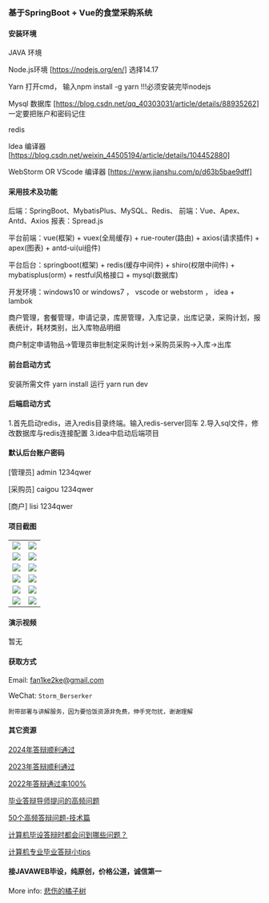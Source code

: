 ### 基于SpringBoot + Vue的食堂采购系统

#### 安装环境

JAVA 环境 

Node.js环境 [https://nodejs.org/en/] 选择14.17

Yarn 打开cmd， 输入npm install -g yarn !!!必须安装完毕nodejs

Mysql 数据库 [https://blog.csdn.net/qq_40303031/article/details/88935262] 一定要把账户和密码记住

redis

Idea 编译器 [https://blog.csdn.net/weixin_44505194/article/details/104452880]

WebStorm OR VScode 编译器 [https://www.jianshu.com/p/d63b5bae9dff]

#### 采用技术及功能

后端：SpringBoot、MybatisPlus、MySQL、Redis、
前端：Vue、Apex、Antd、Axios
报表：Spread.js

平台前端：vue(框架) + vuex(全局缓存) + rue-router(路由) + axios(请求插件) + apex(图表)  + antd-ui(ui组件)

平台后台：springboot(框架) + redis(缓存中间件) + shiro(权限中间件) + mybatisplus(orm) + restful风格接口 + mysql(数据库)

开发环境：windows10 or windows7 ， vscode or webstorm ， idea + lambok

商户管理，套餐管理，申请记录，库房管理，入库记录，出库记录，采购计划，报表统计，耗材类别，出入库物品明细

商户制定申请物品->管理员审批制定采购计划->采购员采购->入库->出库


#### 前台启动方式
安装所需文件 yarn install 
运行 yarn run dev

#### 后端启动方式

1.首先启动redis，进入redis目录终端。输入redis-server回车
2.导入sql文件，修改数据库与redis连接配置
3.idea中启动后端项目

#### 默认后台账户密码
[管理员]
admin
1234qwer

[采购员]
caigou
1234qwer

[商户]
lisi
1234qwer
#### 项目截图

|  |  |
|---------------------|---------------------|
|![](https://fank-bucket-oss.oss-cn-beijing.aliyuncs.com/img/6f691b423447b54af6dc384af6bfe9e.png) | ![](https://fank-bucket-oss.oss-cn-beijing.aliyuncs.com/img/a57af3c4d496ae928d9f157b2334c19.png) |
|![](https://fank-bucket-oss.oss-cn-beijing.aliyuncs.com/img/6d2992d61f992b2606f1b2c4cc4f767.png) | ![](https://fank-bucket-oss.oss-cn-beijing.aliyuncs.com/img/9993d37501b750568459485199a6042.png) |
|![](https://fank-bucket-oss.oss-cn-beijing.aliyuncs.com/img/f4f56352387c823e5c9165a77ab5f05.png) | ![](https://fank-bucket-oss.oss-cn-beijing.aliyuncs.com/img/2552c7a1c079c84ad5d860b5270f502.png) |
|![](https://fank-bucket-oss.oss-cn-beijing.aliyuncs.com/img/da441d2c2cc91e673614555debe2e67.png) | ![](https://fank-bucket-oss.oss-cn-beijing.aliyuncs.com/img/634bf67927f19ca2c35722438ef7555.png) |
|![](https://fank-bucket-oss.oss-cn-beijing.aliyuncs.com/img/cc7b251d167dde516dd888cb2dafe0a.png) | ![](https://fank-bucket-oss.oss-cn-beijing.aliyuncs.com/img/61d611a5513d1b50756adee33bb86ce.png) |
|![](https://fank-bucket-oss.oss-cn-beijing.aliyuncs.com/img/a06652986cc2758f9995a3590ba1990.png) | ![](https://fank-bucket-oss.oss-cn-beijing.aliyuncs.com/img/7ea8848d81a5741350caf73f5eb61ea.png)


#### 演示视频

暂无

#### 获取方式

Email: fan1ke2ke@gmail.com

WeChat: `Storm_Berserker`

`附带部署与讲解服务，因为要恰饭资源非免费，伸手党勿扰，谢谢理解`

#### 其它资源

[2024年答辩顺利通过](https://berserker287.github.io/2024/06/06/2024%E5%B9%B4%E7%AD%94%E8%BE%A9%E9%A1%BA%E5%88%A9%E9%80%9A%E8%BF%87/)

[2023年答辩顺利通过](https://berserker287.github.io/2023/06/14/2023%E5%B9%B4%E7%AD%94%E8%BE%A9%E9%A1%BA%E5%88%A9%E9%80%9A%E8%BF%87/)

[2022年答辩通过率100%](https://berserker287.github.io/2022/05/25/%E9%A1%B9%E7%9B%AE%E4%BA%A4%E6%98%93%E8%AE%B0%E5%BD%95/)

[毕业答辩导师提问的高频问题](https://berserker287.github.io/2023/06/13/%E6%AF%95%E4%B8%9A%E7%AD%94%E8%BE%A9%E5%AF%BC%E5%B8%88%E6%8F%90%E9%97%AE%E7%9A%84%E9%AB%98%E9%A2%91%E9%97%AE%E9%A2%98/)

[50个高频答辩问题-技术篇](https://berserker287.github.io/2023/06/13/50%E4%B8%AA%E9%AB%98%E9%A2%91%E7%AD%94%E8%BE%A9%E9%97%AE%E9%A2%98-%E6%8A%80%E6%9C%AF%E7%AF%87/)

[计算机毕设答辩时都会问到哪些问题？](https://www.zhihu.com/question/31020988)

[计算机专业毕业答辩小tips](https://zhuanlan.zhihu.com/p/145911029)

#### 接JAVAWEB毕设，纯原创，价格公道，诚信第一

More info: [悲伤的橘子树](https://berserker287.github.io/)
